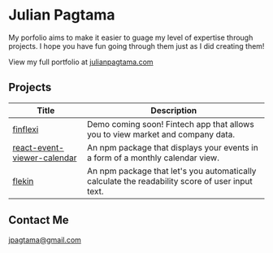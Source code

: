 
# Julian Pagtama

My porfolio aims to make it easier to guage my level of expertise through projects. I hope you have fun going through them just as I did creating them!

View my full portfolio at [julianpagtama.com](https://www.julianpagtama.com)

## Projects

| Title             | Description |
| ----------------- | ------------------------------------------------------------------ |
| [finflexi](https://github.com/jpagtama/finflexi) | Demo coming soon! Fintech app that allows you to view market and company data. |
| [react-event-viewer-calendar](https://react-event-viewer-calendar-r34x4.ondigitalocean.app/) | An npm package that displays your events in a form of a monthly calendar view. |
| [flekin](https://flekin-7qyrt.ondigitalocean.app/)| An npm package that let's you automatically calculate the readability score of user input text. |


## Contact Me

jpagtama@gmail.com

